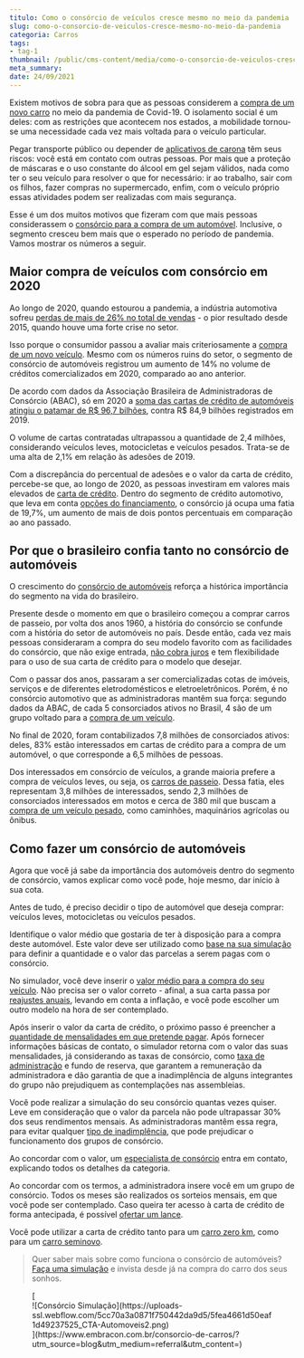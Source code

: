 ```yaml
---
titulo: Como o consórcio de veículos cresce mesmo no meio da pandemia
slug: como-o-consorcio-de-veiculos-cresce-mesmo-no-meio-da-pandemia
categoria: Carros
tags:
- tag-1
thumbnail: /public/cms-content/media/como-o-consorcio-de-veiculos-cresce-mesmo-no-meio-da-pandemia.jpg
meta_summary: 
date: 24/09/2021
---
```

Existem motivos de sobra para que as pessoas considerem a [compra de um novo carro](https://www.embracon.com.br/blog/4-motivos-para-voce-comprar-um-carro-novo) no meio da pandemia de Covid-19. O isolamento social é um deles: com as restrições que acontecem nos estados, a mobilidade tornou-se uma necessidade cada vez mais voltada para o veículo particular.

Pegar transporte público ou depender de [aplicativos de carona](https://www.embracon.com.br/blog/motorista-de-aplicativo-faca-um-consorcio) têm seus riscos: você está em contato com outras pessoas. Por mais que a proteção de máscaras e o uso constante do álcool em gel sejam válidos, nada como ter o seu veículo para resolver o que for necessário: ir ao trabalho, sair com os filhos, fazer compras no supermercado, enfim, com o veículo próprio essas atividades podem ser realizadas com mais segurança.

Esse é um dos muitos motivos que fizeram com que mais pessoas considerassem o [consórcio para a compra de um automóvel](https://www.embracon.com.br/blog/duvidas-frequentes-consorcio-de-carro). Inclusive, o segmento cresceu bem mais que o esperado no período de pandemia. Vamos mostrar os números a seguir.

Maior compra de veículos com consórcio em 2020 
-----------------------------------------------

Ao longo de 2020, quando estourou a pandemia, a indústria automotiva sofreu [perdas de mais de 26% no total de vendas](https://g1.globo.com/economia/noticia/2021/01/05/vendas-de-veiculos-novos-caem-26percent-em-2020-pior-resultado-desde-2015.ghtml) - o pior resultado desde 2015, quando houve uma forte crise no setor.

Isso porque o consumidor passou a avaliar mais criteriosamente a [compra de um novo veículo](https://www.embracon.com.br/blog/saiba-qual-e-a-melhor-epoca-do-ano-para-comprar-um-carro-novo). Mesmo com os números ruins do setor, o segmento de consórcio de automóveis registrou um aumento de 14% no volume de créditos comercializados em 2020, comparado ao ano anterior.

De acordo com dados da Associação Brasileira de Administradoras de Consórcio (ABAC), só em 2020 a [soma das cartas de crédito de automóveis atingiu o patamar de R$ 96,7 bilhões](https://blog.abac.org.br/drops-de-mercado/creditos-contratados-consorcio-de-veiculos-2020), contra R$ 84,9 bilhões registrados em 2019.

O volume de cartas contratadas ultrapassou a quantidade de 2,4 milhões, considerando veículos leves, motocicletas e veículos pesados. Trata-se de uma alta de 2,1% em relação às adesões de 2019.

Com a discrepância do percentual de adesões e o valor da carta de crédito, percebe-se que, ao longo de 2020, as pessoas investiram em valores mais elevados de [carta de crédito](https://www.embracon.com.br/blog/tudo-o-que-voce-precisa-saber-sobre-a-carta-de-credito-de-consorcios). Dentro do segmento de crédito automotivo, que leva em conta [opções do financiamento](https://www.embracon.com.br/blog/entenda-quais-sao-as-6-maiores-desvantagens-do-financiamento), o consórcio já ocupa uma fatia de 19,7%, um aumento de mais de dois pontos percentuais em comparação ao ano passado.

Por que o brasileiro confia tanto no consórcio de automóveis 
-------------------------------------------------------------

O crescimento do [consórcio de automóveis](https://www.embracon.com.br/blog/sobre-o-consorcio-de-veiculos-embracon) reforça a histórica importância do segmento na vida do brasileiro.

Presente desde o momento em que o brasileiro começou a comprar carros de passeio, por volta dos anos 1960, a história do consórcio se confunde com a história do setor de automóveis no país. Desde então, cada vez mais pessoas consideraram a compra do seu modelo favorito com as facilidades do consórcio, que não exige entrada, [não cobra juros](https://www.embracon.com.br/blog/consorcio-nao-tem-juros-entenda) e tem flexibilidade para o uso de sua carta de crédito para o modelo que desejar.

Com o passar dos anos, passaram a ser comercializadas cotas de imóveis, serviços e de diferentes eletrodomésticos e eletroeletrônicos. Porém, é no consórcio automotivo que as administradoras mantêm sua força: segundo dados da ABAC, de cada 5 consorciados ativos no Brasil, 4 são de um grupo voltado para a [compra de um veículo](https://www.embracon.com.br/blog/5-formas-de-pagamento-de-um-carro).

No final de 2020, foram contabilizados 7,8 milhões de consorciados ativos: deles, 83% estão interessados em cartas de crédito para a compra de um automóvel, o que corresponde a 6,5 milhões de pessoas.

Dos interessados em consórcio de veículos, a grande maioria prefere a compra de veículos leves, ou seja, os [carros de passeio](https://www.embracon.com.br/blog/carro-de-passeio-como-escolher-a-melhor-opcao). Dessa fatia, eles representam 3,8 milhões de interessados, sendo 2,3 milhões de consorciados interessados em motos e cerca de 380 mil que buscam a [compra de um veículo pesado](https://www.embracon.com.br/consorcio-de-veiculos-pesados), como caminhões, maquinários agrícolas ou ônibus.

Como fazer um consórcio de automóveis 
--------------------------------------

Agora que você já sabe da importância dos automóveis dentro do segmento de consórcio, vamos explicar como você pode, hoje mesmo, dar início à sua cota.

Antes de tudo, é preciso decidir o tipo de automóvel que deseja comprar: veículos leves, motocicletas ou veículos pesados.

Identifique o valor médio que gostaria de ter à disposição para a compra deste automóvel. Este valor deve ser utilizado como [base na sua simulação](https://www.embracon.com.br/blog/simulacao-de-consorcio) para definir a quantidade e o valor das parcelas a serem pagas com o consórcio.

No simulador, você deve inserir o [valor médio para a compra do seu veículo](https://www.embracon.com.br/blog/quanto-preciso-pagar-para-fazer-um-consorcio). Não precisa ser o valor correto - afinal, a sua carta passa por [reajustes anuais](https://www.embracon.com.br/blog/reajuste-consorcio-como-e-feito), levando em conta a inflação, e você pode escolher um outro modelo na hora de ser contemplado.

Após inserir o valor da carta de crédito, o próximo passo é preencher a [quantidade de mensalidades em que pretende pagar](https://www.embracon.com.br/blog/qual-o-valor-ideal-da-parcela-mensal-de-um-consorcio). Após fornecer informações básicas de contato, o simulador retorna com o valor das suas mensalidades, já considerando as taxas de consórcio, como [taxa de administração](https://www.embracon.com.br/blog/como-funciona-a-taxa-de-administracao-de-um-consorcio) e fundo de reserva, que garantem a remuneração da administradora e dão garantia de que a inadimplência de alguns integrantes do grupo não prejudiquem as contemplações nas assembleias.

Você pode realizar a simulação do seu consórcio quantas vezes quiser. Leve em consideração que o valor da parcela não pode ultrapassar 30% dos seus rendimentos mensais. As administradoras mantêm essa regra, para evitar qualquer [tipo de inadimplência](https://www.embracon.com.br/blog/nao-consigo-pagar-meu-consorcio-e-agora), que pode prejudicar o funcionamento dos grupos de consórcio.

Ao concordar com o valor, um [especialista de consórcio](https://www.embracon.com.br/blog/tudo-o-que-voce-precisa-saber-sobre-a-importancia-de-um-consultor-de-consorcio) entra em contato, explicando todos os detalhes da categoria.

Ao concordar com os termos, a administradora insere você em um grupo de consórcio. Todos os meses são realizados os sorteios mensais, em que você pode ser contemplado. Caso queira ter acesso à carta de crédito de forma antecipada, é possível [ofertar um lance](https://www.embracon.com.br/blog/como-funcionam-os-tipos-de-lances-no-consorcio).

Você pode utilizar a carta de crédito tanto para um [carro zero km](https://www.embracon.com.br/blog/carro-zero-ou-seminovo), como para um [carro seminovo](https://www.embracon.com.br/blog/carro-seminovo-guia-completo-para-comprar).

> Quer saber mais sobre como funciona o consórcio de automóveis? [Faça uma simulação](https://www.embracon.com.br/consorcio-de-carros) e invista desde já na compra do carro dos seus sonhos.

<figure class="w-richtext-figure-type-image w-richtext-align-center">[<div>![Consórcio Simulação](https://uploads-ssl.webflow.com/5cc70a3a0871f750442da9d5/5fea4661d50eaf1d49237525_CTA-Automoveis2.png)</div>](https://www.embracon.com.br/consorcio-de-carros/?utm_source=blog&utm_medium=referral&utm_content=)</figure>
